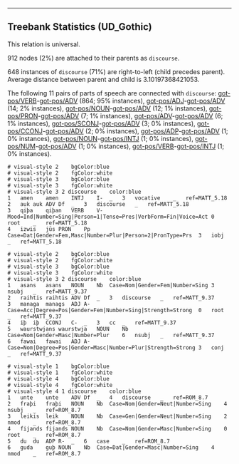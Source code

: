 

--------------------------------------------------------------------------------

## Treebank Statistics (UD_Gothic)

This relation is universal.

912 nodes (2%) are attached to their parents as `discourse`.

648 instances of `discourse` (71%) are right-to-left (child precedes parent).
Average distance between parent and child is 3.10197368421053.

The following 11 pairs of parts of speech are connected with `discourse`: [got-pos/VERB]()-[got-pos/ADV]() (864; 95% instances), [got-pos/ADJ]()-[got-pos/ADV]() (14; 2% instances), [got-pos/NOUN]()-[got-pos/ADV]() (12; 1% instances), [got-pos/PRON]()-[got-pos/ADV]() (7; 1% instances), [got-pos/ADV]()-[got-pos/ADV]() (6; 1% instances), [got-pos/SCONJ]()-[got-pos/ADV]() (3; 0% instances), [got-pos/CCONJ]()-[got-pos/ADV]() (2; 0% instances), [got-pos/ADP]()-[got-pos/ADV]() (1; 0% instances), [got-pos/NOUN]()-[got-pos/INTJ]() (1; 0% instances), [got-pos/NUM]()-[got-pos/ADV]() (1; 0% instances), [got-pos/VERB]()-[got-pos/INTJ]() (1; 0% instances).


~~~ conllu
# visual-style 2	bgColor:blue
# visual-style 2	fgColor:white
# visual-style 3	bgColor:blue
# visual-style 3	fgColor:white
# visual-style 3 2 discourse	color:blue
1	amen	amen	INTJ	I-	_	3	vocative	_	ref=MATT_5.18
2	auk	auk	ADV	Df	_	3	discourse	_	ref=MATT_5.18
3	qiþa	qiþan	VERB	V-	Mood=Ind|Number=Sing|Person=1|Tense=Pres|VerbForm=Fin|Voice=Act	0	root	_	ref=MATT_5.18
4	izwis	jūs	PRON	Pp	Case=Dat|Gender=Fem,Masc|Number=Plur|Person=2|PronType=Prs	3	iobj	_	ref=MATT_5.18

~~~


~~~ conllu
# visual-style 2	bgColor:blue
# visual-style 2	fgColor:white
# visual-style 3	bgColor:blue
# visual-style 3	fgColor:white
# visual-style 3 2 discourse	color:blue
1	asans	asans	NOUN	Nb	Case=Nom|Gender=Fem|Number=Sing	3	nsubj	_	ref=MATT_9.37
2	raihtis	raihtis	ADV	Df	_	3	discourse	_	ref=MATT_9.37
3	managa	manags	ADJ	A-	Case=Acc|Degree=Pos|Gender=Fem|Number=Sing|Strength=Strong	0	root	_	ref=MATT_9.37
4	iþ	iþ	CCONJ	C-	_	3	cc	_	ref=MATT_9.37
5	waurstwjans	waurstwja	NOUN	Nb	Case=Nom|Gender=Masc|Number=Plur	6	nsubj	_	ref=MATT_9.37
6	fawai	fawai	ADJ	A-	Case=Nom|Degree=Pos|Gender=Masc|Number=Plur|Strength=Strong	3	conj	_	ref=MATT_9.37

~~~


~~~ conllu
# visual-style 1	bgColor:blue
# visual-style 1	fgColor:white
# visual-style 4	bgColor:blue
# visual-style 4	fgColor:white
# visual-style 4 1 discourse	color:blue
1	unte	unte	ADV	Df	_	4	discourse	_	ref=ROM_8.7
2	fraþi	fraþi	NOUN	Nb	Case=Nom|Gender=Neut|Number=Sing	4	nsubj	_	ref=ROM_8.7
3	leikis	leik	NOUN	Nb	Case=Gen|Gender=Neut|Number=Sing	2	nmod	_	ref=ROM_8.7
4	fijands	fijands	NOUN	Nb	Case=Nom|Gender=Masc|Number=Sing	0	root	_	ref=ROM_8.7
5	du	du	ADP	R-	_	6	case	_	ref=ROM_8.7
6	guda	guþ	NOUN	Nb	Case=Dat|Gender=Masc|Number=Sing	4	nmod	_	ref=ROM_8.7

~~~


